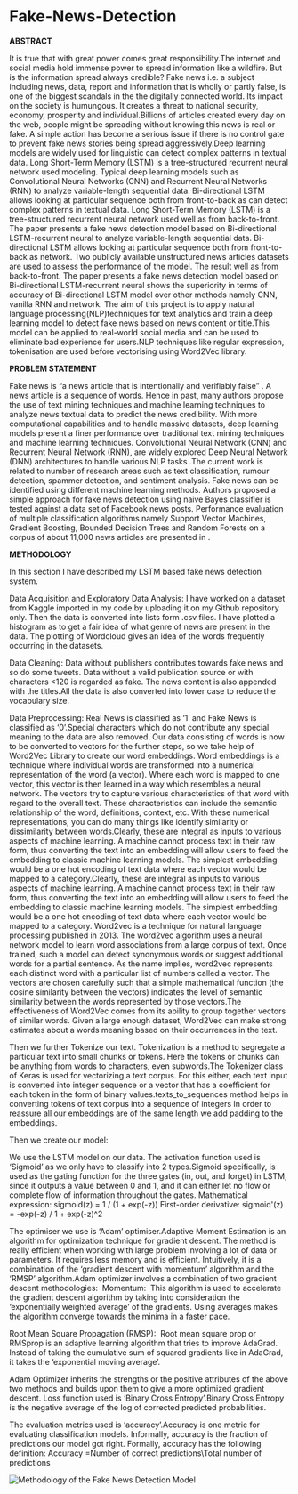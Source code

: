 # Fake-News-Detection

**ABSTRACT**

It is true that with great power comes great responsibility.The internet and social media hold immense power to spread information like a wildfire. But is the information spread always credible? Fake news i.e. a subject including news, data, report and information that is wholly or partly false, is one of the biggest scandals in the the digitally connected world. Its impact on the society is humungous. It creates a threat to national security, economy, prosperity and individual.Billions of articles created every day on the web, people might be spreading without knowing this news is real or fake. A simple action has become a serious issue if there is no control gate to prevent fake news stories being spread aggressively.Deep learning models are widely used for linguistic can detect complex patterns in textual data. Long Short-Term Memory (LSTM) is a tree-structured recurrent neural network used modeling. Typical deep learning models such as Convolutional Neural Networks (CNN) and Recurrent Neural Networks (RNN) to analyze variable-length sequential data. Bi-directional LSTM allows looking at particular sequence both from front-to-back as can detect complex patterns in textual data. Long Short-Term Memory (LSTM) is a tree-structured recurrent neural network used well as from back-to-front. The paper presents a fake news detection model based on Bi-directional LSTM-recurrent neural to analyze variable-length sequential data. Bi-directional LSTM allows looking at particular sequence both from front-to-back as network. Two publicly available unstructured news articles datasets are used to assess the performance of the model. The result well as from back-to-front. The paper presents a fake news detection model based on Bi-directional LSTM-recurrent neural shows the superiority in terms of accuracy of Bi-directional LSTM model over other methods namely CNN, vanilla RNN and network. The aim of this project is to apply natural language processing(NLP)techniques for text analytics and train a deep learning model to detect fake news based on news content or title.This model can be applied to real-world social media and can be used to eliminate bad experience for users.NLP techniques like regular expression, tokenisation are used before vectorising using Word2Vec library.

**PROBLEM STATEMENT**

Fake news is “a news article that is intentionally and verifiably false” . A news article is a sequence of words. Hence in past, many authors propose the use of text mining techniques and machine learning techniques to analyze news textual data to predict the news credibility. With more computational capabilities and to handle massive datasets, deep learning models present a finer performance over traditional text mining techniques and machine learning techniques. Convolutional Neural Network (CNN) and Recurrent Neural Network (RNN), are widely explored Deep Neural Network (DNN) architectures to handle various NLP tasks .The current work is related to number of research areas such as text classification, rumour detection, spammer detection, and sentiment analysis.
Fake news can be identified using different machine learning methods. Authors proposed a simple approach for fake news detection using naive Bayes classifier is tested against a data set of Facebook news posts. Performance evaluation of multiple classification algorithms namely Support Vector Machines, Gradient Boosting, Bounded Decision Trees and Random Forests on a corpus of about 11,000 news articles are presented in .

**METHODOLOGY**

In this section I have described my LSTM based fake news detection system.

Data Acquisition and Exploratory Data Analysis:
I have worked on a dataset from Kaggle imported in my code by uploading it on my Github repository only. Then the data is converted into lists form .csv files. I have plotted a histogram as to get a fair idea of what genre of news are present in the data. The plotting of Wordcloud gives an idea of the words frequently occurring in the datasets.

Data Cleaning:
Data without publishers contributes towards fake news and so do some tweets. Data without a valid publication source or with characters <120 is regarded as fake. The news content is also appended with the titles.All the data is also converted into lower case to reduce the vocabulary size.

Data Preprocessing:
Real News is classified as ‘1’ and Fake News is classified as ‘0’.Special characters which do not contribute any special meaning to the data are also removed. Our data consisting of words is now to be converted to vectors for the further steps, so we take help of Word2Vec Library to create our word embeddings.
Word embeddings is a technique where individual words are transformed into a numerical representation of the word (a vector). Where each word is mapped to one vector, this vector is then learned in a way which resembles a neural network. The vectors try to capture various characteristics of that word with regard to the overall text. These characteristics can include the semantic relationship of the word, definitions, context, etc. With these numerical representations, you can do many things like identify similarity or dissimilarity between words.Clearly, these are integral as inputs to various aspects of machine learning. A machine cannot process text in their raw form, thus converting the text into an embedding will allow users to feed the embedding to classic machine learning models. The simplest embedding would be a one hot encoding of text data where each vector would be mapped to a category.Clearly, these are integral as inputs to various aspects of machine learning. A machine cannot process text in their raw form, thus converting the text into an embedding will allow users to feed the embedding to classic machine learning models. The simplest embedding would be a one hot encoding of text data where each vector would be mapped to a category. 
Word2vec is a technique for natural language processing published in 2013. The word2vec algorithm uses a neural network model to learn word associations from a large corpus of text. Once trained, such a model can detect synonymous words or suggest additional words for a partial sentence. As the name implies, word2vec represents each distinct word with a particular list of numbers called a vector. The vectors are chosen carefully such that a simple mathematical function (the cosine similarity between the vectors) indicates the level of semantic similarity between the words represented by those vectors.The effectiveness of Word2Vec comes from its ability to group together vectors of similar words. Given a large enough dataset, Word2Vec can make strong estimates about a words meaning based on their occurrences in the text. 

Then we further Tokenize our text. Tokenization is a method to segregate a particular text into small chunks or tokens. Here the tokens or chunks can be anything from words to characters, even subwords.The Tokenizer class of Keras is used for vectorizing a text corpus. For this either, each text input is converted into integer sequence or a vector that has a coefficient for each token in the form of binary values.texts_to_sequences method helps in converting tokens of text corpus into a sequence of integers
In order to reassure all our embeddings are of the same length we add padding to the embeddings.

Then we create our model:

We use the LSTM model on our data. The activation function used is ‘Sigmoid’ as we only have to classify into 2 types.Sigmoid specifically, is used as the gating function for the three gates (in, out, and forget) in LSTM, since it outputs a value between 0 and 1, and it can either let no flow or complete flow of information throughout the gates.
Mathematical expression: sigmoid(z) = 1 / (1 + exp(-z))
First-order derivative: sigmoid'(z) = -exp(-z) / 1 + exp(-z)^2

The optimiser we use is ‘Adam’ optimiser.Adaptive Moment Estimation is an algorithm for optimization technique for gradient descent. The method is really efficient when working with large problem involving a lot of data or parameters. It requires less memory and is efficient. Intuitively, it is a combination of the ‘gradient descent with momentum’ algorithm and the ‘RMSP’ algorithm.Adam optimizer involves a combination of two gradient descent methodologies: 
Momentum: 
This algorithm is used to accelerate the gradient descent algorithm by taking into consideration the ‘exponentially weighted average’ of the gradients. Using averages makes the algorithm converge towards the minima in a faster pace. 

Root Mean Square Propagation (RMSP): 
Root mean square prop or RMSprop is an adaptive learning algorithm that tries to improve AdaGrad. Instead of taking the cumulative sum of squared gradients like in AdaGrad, it takes the ‘exponential moving average’.

Adam Optimizer inherits the strengths or the positive attributes of the above two methods and builds upon them to give a more optimized gradient descent.
Loss function used is ‘Binary Cross Entropy’.Binary Cross Entropy is the negative average of the log of corrected predicted probabilities.


The evaluation metrics used is ‘accuracy’.Accuracy is one metric for evaluating classification models. Informally, accuracy is the fraction of predictions our model got right. Formally, accuracy has the following definition:
Accuracy =Number of correct predictions\Total number of predictions


![Methodology of the Fake News Detection Model](https://user-images.githubusercontent.com/67863699/169004756-306a2f82-195b-433b-874a-7a6b799b62e0.png)
